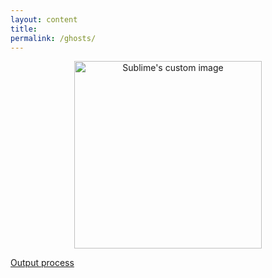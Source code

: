```yaml
---
layout: content
title: 
permalink: /ghosts/
---
```


<p align="center">
  <img width="300" height="300" src="https://c1.staticflickr.com/5/4784/40678556122_955e5f5bb7_b.jpg" alt="Sublime's custom image"/>
</p>

[Output process](https://github.com/allenleein/brains/projects/15)


